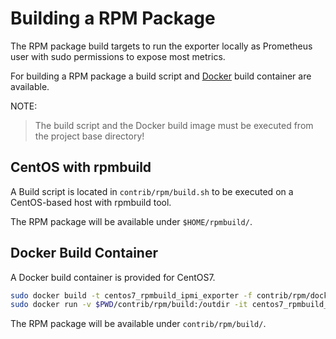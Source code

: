 # Building a RPM Package

The RPM package build targets to run the exporter locally as Prometheus user with sudo permissions to expose most metrics.

For building a RPM package a build script and [Docker](https://www.docker.com/) build container are available.

NOTE:  
> The build script and the Docker build image must be executed from the project base directory!

## CentOS with rpmbuild

A Build script is located in `contrib/rpm/build.sh` to be executed on a CentOS-based host with rpmbuild tool.

The RPM package will be available under `$HOME/rpmbuild/`.

## Docker Build Container

A Docker build container is provided for CentOS7.

```bash
sudo docker build -t centos7_rpmbuild_ipmi_exporter -f contrib/rpm/docker/Dockerfile-centos7 .
sudo docker run -v $PWD/contrib/rpm/build:/outdir -it centos7_rpmbuild_ipmi_exporter
```

The RPM package will be available under `contrib/rpm/build/`.
